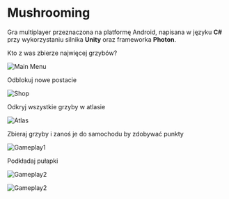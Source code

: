# Mushrooming

Gra multiplayer przeznaczona na platformę Android, napisana w języku **C#** przy wykorzystaniu silnika **Unity** oraz frameworka **Photon**.

Kto z was zbierze najwięcej grzybów? 

![Main Menu](Screeny\1.jpg?raw=true)

Odblokuj nowe postacie

![Shop](Screeny/2.jpg?raw=true)

Odkryj wszystkie grzyby w atlasie

![Atlas](Screeny/3.jpg?raw=true)

Zbieraj grzyby i zanoś je do samochodu by zdobywać punkty

![Gameplay1](Screeny/4.jpg?raw=true)

Podkładaj pułapki 

![Gameplay2](Screeny/5.jpg?raw=true)

![Gameplay2](Screeny/6.jpg?raw=true)
